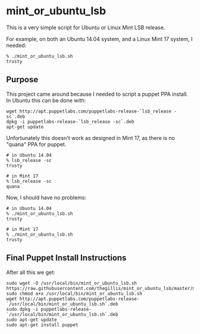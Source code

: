 mint_or_ubuntu_lsb
==================

This is a very simple script for Ubuntu or Linux Mint LSB release.

For example, on both an Ubuntu 14.04 system, and a Linux Mint 17 system, I
needed:

```
% ./mint_or_ubuntu_lsb.sh
trusty
```

Purpose
-------

This project came around because I needed to script a puppet PPA install. In
Ubuntu this can be done with:

```
wget http://apt.puppetlabs.com/puppetlabs-release-`lsb_release -sc`.deb
dpkg -i puppetlabs-release-`lsb_release -sc`.deb
apt-get update
```

Unfortunately this doesn't work as designed in Mint 17, as there is no
"quana" PPA for puppet.

```
# in Ubuntu 14.04
% lsb_release -sc
trusty

# in Mint 17
% lsb_release -sc
quana
```

Now, I should have no problems:

```
# in Ubuntu 14.04
% ./mint_or_ubuntu_lsb.sh
trusty

# in Mint 17
% ./mint_or_ubuntu_lsb.sh
trusty
```

Final Puppet Install Instructions
---------------------------------

After all this we get:

```
sudo wget -O /usr/local/bin/mint_or_ubuntu_lsb.sh https://raw.githubusercontent.com/thegillis/mint_or_ubuntu_lsb/master/mint_or_ubuntu_lsb.sh
sudo chmod a+x /usr/local/bin/mint_or_ubuntu_lsb.sh
wget http://apt.puppetlabs.com/puppetlabs-release-`/usr/local/bin/mint_or_ubuntu_lsb.sh`.deb
sudo dpkg -i puppetlabs-release-`/usr/local/bin/mint_or_ubuntu_lsb.sh`.deb
sudo apt-get update
sudo apt-get install puppet
```

